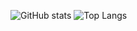 ![GitHub stats](https://github-readme-stats.vercel.app/api?username=DronPascal&show_icons=true&theme=default)
![Top Langs](https://github-readme-stats.vercel.app/api/top-langs/?username=DronPascal&theme=default)
